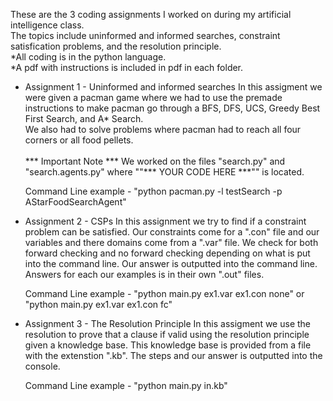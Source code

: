 These are the 3 coding assignments I worked on during my artificial intelligence class. 
<br>The topics include uninformed and informed searches, constraint satisfication problems, and the resolution principle.
<br>*All coding is in the python language.
<br>*A pdf with instructions is included in pdf in each folder.

- Assignment 1 - Uninformed and informed searches
In this assigment we were given a pacman game where we had to use the premade instructions to make pacman go through a BFS, DFS, UCS, Greedy Best First Search, and A* Search.
<br>We also had to solve problems where pacman had to reach all four corners or all food pellets.
<br><br>*** Important Note ***
We worked on the files "search.py" and "search.agents.py" where ""*** YOUR CODE HERE ***"" is located.

  Command Line example - "python pacman.py -l testSearch -p AStarFoodSearchAgent"

- Assignment 2 - CSPs
In this assignment we try to find if a constraint problem can be satisfied. Our constraints come for a ".con" file and our variables and there domains come from a ".var" file. We check for both forward checking and no forward checking depending on what is put into the command line. Our answer is outputted into the command line. Answers for each our examples is in their own ".out" files.

  Command Line example - "python main.py ex1.var ex1.con none" or "python main.py ex1.var ex1.con fc"

- Assignment 3 - The Resolution Principle
In this assigment we use the resolution to prove that a clause if valid using the resolution principle given a knowledge base. This knowledge base is provided from a file with the extenstion ".kb". The steps and our answer is outputted into the console.

  Command Line example - "python main.py in.kb"
